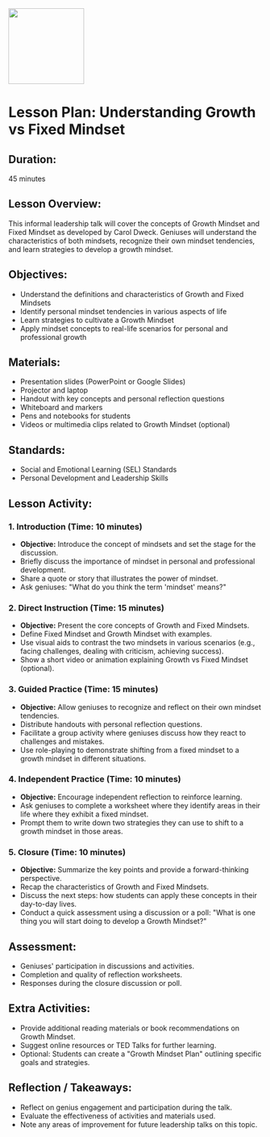 <img src="https://github.com/Hgp-GeniusLabs/Curriculum/blob/10734f2c827128dde773ea4f266d154d46977866/Org-Wide/Assets/hgp_logo_original.png" width="150"/>

# Lesson Plan: Understanding Growth vs Fixed Mindset

## **Duration:**
45 minutes

## **Lesson Overview:**
This informal leadership talk will cover the concepts of Growth Mindset and Fixed Mindset as developed by Carol Dweck. Geniuses will understand the characteristics of both mindsets, recognize their own mindset tendencies, and learn strategies to develop a growth mindset.

## **Objectives:**
- Understand the definitions and characteristics of Growth and Fixed Mindsets
- Identify personal mindset tendencies in various aspects of life
- Learn strategies to cultivate a Growth Mindset
- Apply mindset concepts to real-life scenarios for personal and professional growth

## **Materials:**
- Presentation slides (PowerPoint or Google Slides)
- Projector and laptop
- Handout with key concepts and personal reflection questions
- Whiteboard and markers
- Pens and notebooks for students
- Videos or multimedia clips related to Growth Mindset (optional)

## **Standards:**
- Social and Emotional Learning (SEL) Standards
- Personal Development and Leadership Skills

## **Lesson Activity:**

### 1. **Introduction (Time: 10 minutes)**
   - **Objective:** Introduce the concept of mindsets and set the stage for the discussion.
   - Briefly discuss the importance of mindset in personal and professional development.
   - Share a quote or story that illustrates the power of mindset.
   - Ask geniuses: "What do you think the term 'mindset' means?"

### 2. **Direct Instruction (Time: 15 minutes)**
   - **Objective:** Present the core concepts of Growth and Fixed Mindsets.
   - Define Fixed Mindset and Growth Mindset with examples.
   - Use visual aids to contrast the two mindsets in various scenarios (e.g., facing challenges, dealing with criticism, achieving success).
   - Show a short video or animation explaining Growth vs Fixed Mindset (optional).

### 3. **Guided Practice (Time: 15 minutes)**
   - **Objective:** Allow geniuses to recognize and reflect on their own mindset tendencies.
   - Distribute handouts with personal reflection questions.
   - Facilitate a group activity where geniuses discuss how they react to challenges and mistakes.
   - Use role-playing to demonstrate shifting from a fixed mindset to a growth mindset in different situations.

### 4. **Independent Practice (Time: 10 minutes)**
   - **Objective:** Encourage independent reflection to reinforce learning.
   - Ask geniuses to complete a worksheet where they identify areas in their life where they exhibit a fixed mindset.
   - Prompt them to write down two strategies they can use to shift to a growth mindset in those areas.

### 5. **Closure (Time: 10 minutes)**
   - **Objective:** Summarize the key points and provide a forward-thinking perspective.
   - Recap the characteristics of Growth and Fixed Mindsets.
   - Discuss the next steps: how students can apply these concepts in their day-to-day lives.
   - Conduct a quick assessment using a discussion or a poll: "What is one thing you will start doing to develop a Growth Mindset?"

## **Assessment:**
- Geniuses' participation in discussions and activities.
- Completion and quality of reflection worksheets.
- Responses during the closure discussion or poll.

## **Extra Activities:**
- Provide additional reading materials or book recommendations on Growth Mindset.
- Suggest online resources or TED Talks for further learning.
- Optional: Students can create a "Growth Mindset Plan" outlining specific goals and strategies.

## **Reflection / Takeaways:**
- Reflect on genius engagement and participation during the talk.
- Evaluate the effectiveness of activities and materials used.
- Note any areas of improvement for future leadership talks on this topic.
